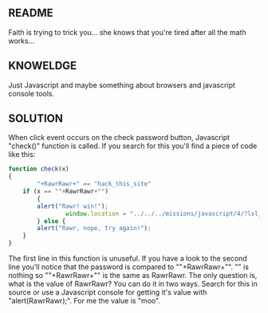 README
------

Faith is trying to trick you... she knows that you're tired after all the math works...


KNOWELDGE
---------

Just Javascript and maybe something about browsers and javascript console tools.


SOLUTION
--------

When click event occurs on the check password button, Javascript "check()" function is called. If you search for this you'll find a piece of code like this:
``` Javascript
function check(x)
{
        "+RawrRawr+" == "hack_this_site"
	if (x == ""+RawrRawr+"")
        {
		alert("Rawr! win!");
                window.location = "../../../missions/javascript/4/?lvl_password="+x;
        } else {
		alert("Rawr, nope, try again!");
	}
}
```
The first line in this function is unuseful. If you have a look to the second line you'll notice that the password is compared to ""+RawrRawr+"". "" is nothing so ""+RawrRawr+"" is the same as RawrRawr. The only question is, what is the value of RawrRawr? You can do it in two ways. Search for this in source or use a Javascript console for getting it's value with "alert(RawrRawr);". For me the value is "moo".
